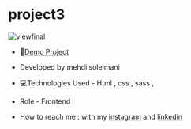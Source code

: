# project3


![viewfinal](https://s6.uupload.ir/files/screenshot_(29)_tvix.png)

- 📌[Demo Project](https://mehdisoleimaniweb.github.io/project3/)

- Developed by mehdi soleimani

- 💻Technologies Used - Html , css , sass ,

- Role - Frontend

- How to reach me : with my [instagram](https://instagram.com/mehdi_soleimani_web?igshid=mzrlodbinwflza==) and [linkedin](https://www.linkedin.com/in/mehdi-soleimani-38597328b/)
